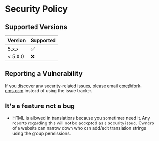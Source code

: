 # Security Policy

## Supported Versions

| Version | Supported          |
| ------- | ------------------ |
| 5.x.x   | :white_check_mark: |
| < 5.0.0   | :x:                |

## Reporting a Vulnerability

If you discover any security-related issues, please email core@fork-cms.com instead of using the issue tracker.

## It's a feature not a bug
- HTML is allowed in translations because you sometimes need it. Any reports regarding this will not be accepted as a security issue. Owners of a website can narrow down who can add/edit translation strings using the group permissions.
